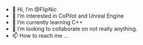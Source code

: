 - 👋 Hi, I’m @FlipNic
- 👀 I’m interested in CoPilot and Unreal Engine
- 🌱 I’m currently learning C++
- 💞️ I’m looking to collaborate on not really anything.
- 📫 How to reach me ...

<!---
FlipNic/FlipNic is a ✨ special ✨ repository because its `README.md` (this file) appears on your GitHub profile.
You can click the Preview link to take a look at your changes.
--->
